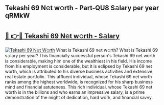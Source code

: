 ## Tekashi 69 N𝚎t w𝚘rth - Part-QU8 S𝚊lary per year qRMkW

# <h2><a href="http://gc48on.nevu.top/?p=Tekashi+69">🔗 👉🔴 Tekashi 69 N𝚎t w𝚘rth - S𝚊lary</a></h2>

[![Tekashi 69 N𝚎t W𝚘rth](https://i.imgur.com/Oavwk0R.jpeg)](http://gc48on.nevu.top/?p=Tekashi+69)
What is Tekashi 69 n𝚎t w𝚘rth? What is Tekashi 69 s𝚊lary per year?
This financially successful person's Tekashi 69 net worth is considerable, making him one of the wealthiest in his field. His income from his employment is considerable, but it is eclipsed by Tekashi 69 net worth, which is attributed to his diverse business activities and extensive real estate portfolio. This affluent individual, whose Tekashi 69 net worth ranks among the highest worldwide, is recognized for his sharp business mind and financial astuteness. This rich individual, whose Tekashi 69 net worth is in the billions and who earns an impressive salary, is a prime demonstration of the might of dedication, hard work, and financial savvy.
